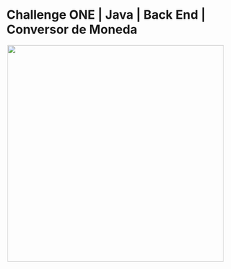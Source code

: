 #  Challenge ONE | Java | Back End | Conversor de Moneda
<p align="center" >
     <img width="500" heigth="300" src="https://user-images.githubusercontent.com/91544872/163816727-d48d3cdc-1cd8-445a-8b1c-90ed35431805.png">
</p>
